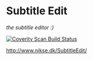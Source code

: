 # Subtitle Edit

*the subtitle editor :)*

[![Coverity Scan Build Status](https://scan.coverity.com/projects/2562/badge.svg)](https://scan.coverity.com/projects/2562)

<http://www.nikse.dk/SubtitleEdit/>
